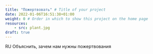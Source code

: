 ```yaml
---
title: "Пожертвовать" # Title of your project
date: 2022-01-06T16:51:38+01:00
weight: 0 # Order in which to show this project on the home page
resources:
    - src: plant.jpg
draft: true
---
```


RU Объяснить, зачем нам нужны пожертвования
